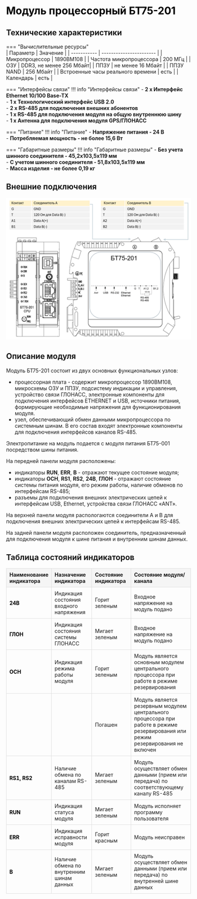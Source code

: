 # <span style="color:black">Модуль процессорный БТ75-201</span>
## **Технические характеристики**

=== "Вычислительные ресурсы"   
    | Параметр                          | Значение                |
    | -----------                       | ----------------------- |
    | Микропроцессор                    | 1890ВМ108               |
    | Частота микропроцессора           | 200  МГц                |
    | ОЗУ                               | DDR3, не менее 256 Мбайт|
    | ППЗУ                              | не менее 16 Мбайт       |
    | ППЗУ NAND                         | 256 Мбайт               |
    | Встроенные часы реального времени | есть                    |
    | Календарь                         | есть                    |
                                      

=== "Интерфейсы связи"
    !!! info "Интерфейсы связи" 
        - **2 х Интерфейс Ethernet 10/100 Base-TХ**           
        - **1 х Технологический интерфейс USB 2.0**        
        - **2 х RS-485 для подключения внешних абонентов**           
        - **1 х RS-485 для подключения модуля на общую внутреннюю шину**         
        - **1 х Антенна для подключения модуля GPS/ГЛОНАСС**    
   
=== "Питание" 
    !!! info "Питание"
        - **Напряжение питания - 24 В**             
        - **Потребляемая мощность - не более 15,6 Вт**  
   
=== "Габаритные размеры" 
    !!! info "Габаритные размеры"
        - **Без учета шинного соединителя - 45,2х103,5х119 мм**    
        - **С учетом шинного соединителя - 51,8х103,5х119 мм**   
        - **Масса изделия - не более 0,19 кг**  


## **Внешние подключения**
![Image title](img_bt75-201.png)

## **Описание модуля**

Модуль БТ75-201 состоит из двух основных функциональных узлов:

- процессорная плата - содержит микропроцессор 1890ВМ108, микросхемы ОЗУ и ППЗУ, подсистему индикации и управления, устройство связи ГЛОНАСС, 
электронные компоненты для подключения интерфейсов ETHERNET и USB, источники питания, формирующие необходимые напряжения для функционирования модуля.
- узел, обеспечивающий обмен данными микропроцессора по системным шинам. В его состав входят электронные компоненты для подключения интерфейсов каналов RS-485.

Электропитание на модуль подается с модуля питания БТ75-001 посредством шины питания.

На передней панели модуля расположены:

- индикаторы **RUN**, **ERR**, **B** -  отражают текущее состояние модуля;
- индикаторы **ОСН**, **RS1**, **RS2**, **24В**, **ГЛОН** - отражают состояние системы питания модуля, его режим работы, наличие обменов по интерфейсам RS-485;
- разъемы для подключения внешних электрических цепей к интерфейсам USB, Ethernet, устройства связи ГЛОНАСС «ANT».

На верхней панели модуля распологаются соединители А и В для подключения внешних электрических цепей к интерфейсам RS-485.

На задней панели модуля расположен соединитель, предназначенный для подключения модуля к шине питания и внутренним шинам данных.

## **Таблица состояний индикаторов**

<!DOCTYPE html>
<html>
<head>
    <title>Таблица индикаторов</title>
    <style>
        table {
            border-collapse: collapse;
            width: 100%;
        }
        th, td {
            border: 1px solid #ddd;
            padding: 8px;
        }
        th {
            background-color: #f5f5f5;
            text-align: left;
        }
        /* Новый стиль для первого столбца */
        td:first-child {
            color:rgb(0, 0, 0); /* Черный цвет */
            font-weight: bold; /* Жирный шрифт (уже был в strong) */
        }
    </style>
</head>
<body>
    <table>
        <colgroup>
            <col style="width: 10%">
            <col style="width: 25%">
            <col style="width: 25%">
            <col style="width: 40%">
        </colgroup>
        <thead>
            <tr>
                <th>Наименование индикатора</th>
                <th>Назначение индикатора</th>
                <th>Состояние индикатора</th>
                <th>Состояние модуля/канала</th>
            </tr>
        </thead>
        <tbody>
            <tr>
                <td><strong>24В</strong></td>
                <td>Индикация состояния входного напряжения</td>
                <td>Горит зеленым</td>
                <td>Входное напряжение на модуль подано</td>
            </tr>
            <tr>
                <td><strong>ГЛОН</strong></td>
                <td>Индикация состояния системы ГЛОНАСС</td>
                <td>Мигает зеленым</td>
                <td>Входное напряжение на модуль подано</td>
            </tr>
            <tr>
                <td><strong>ОСН</strong></td>
                <td>Индикация режима работы модуля</td>
                <td>Горит зеленым</td>
                <td>Модуль является основным модулем центрального процессора при работе в режиме резервирования</td>
            </tr>
            <tr>
                <td></td>
                <td></td>
                <td>Погашен</td>
                <td>Модуль является резервным модулем центрального процессора при работе в режиме резервирования или режим резервирования не включен</td>
            </tr>
            <tr>
                <td><strong>RS1, RS2</strong></td>
                <td>Наличие обмена по каналам RS-485</td>
                <td>Мигает зеленым</td>
                <td>Модуль осуществляет обмен данными (прием или передача) по соответствующему каналу RS-485</td>
            </tr>
            <tr>
                <td><strong>RUN</strong></td>
                <td>Индикация статуса модуля</td>
                <td>Мигает зеленым</td>
                <td>Модуль исполняет программу пользователя</td>
            </tr>
            <tr>
                <td><strong>ERR</strong></td>
                <td>Индикация исправности модуля</td>
                <td>Горит красным</td>
                <td>Модуль неисправен</td>
            </tr>
            <tr>
                <td><strong>B</strong></td>
                <td>Наличие обмена по внутренним шинам данных</td>
                <td>Мигает зеленым</td>
                <td>Модуль осуществляет обмен данными (прием или передача) по внутренней шине данных</td>
            </tr>
        </tbody>
    </table>
</body>
</html>
    



